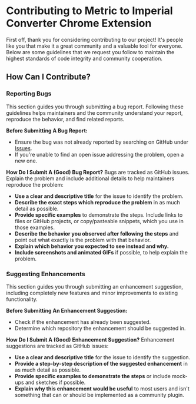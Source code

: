 # Contributing to Metric to Imperial Converter Chrome Extension

First off, thank you for considering contributing to our project! It's people like you that make it a great community and a valuable tool for everyone. Below are some guidelines that we request you follow to maintain the highest standards of code integrity and community cooperation.

## How Can I Contribute?

### Reporting Bugs

This section guides you through submitting a bug report. Following these guidelines helps maintainers and the community understand your report, reproduce the behavior, and find related reports.

**Before Submitting A Bug Report:**
- Ensure the bug was not already reported by searching on GitHub under [Issues](https://github.com/your_username/your_project_name/issues).
- If you're unable to find an open issue addressing the problem, open a new one.

**How Do I Submit A (Good) Bug Report?**
Bugs are tracked as GitHub issues. Explain the problem and include additional details to help maintainers reproduce the problem:
- **Use a clear and descriptive title** for the issue to identify the problem.
- **Describe the exact steps which reproduce the problem** in as much detail as possible.
- **Provide specific examples** to demonstrate the steps. Include links to files or GitHub projects, or copy/pasteable snippets, which you use in those examples.
- **Describe the behavior you observed after following the steps** and point out what exactly is the problem with that behavior.
- **Explain which behavior you expected to see instead and why.**
- **Include screenshots and animated GIFs** if possible, to help explain the problem.

### Suggesting Enhancements

This section guides you through submitting an enhancement suggestion, including completely new features and minor improvements to existing functionality.

**Before Submitting An Enhancement Suggestion:**
- Check if the enhancement has already been suggested.
- Determine which repository the enhancement should be suggested in.

**How Do I Submit A (Good) Enhancement Suggestion?**
Enhancement suggestions are tracked as GitHub issues:
- **Use a clear and descriptive title** for the issue to identify the suggestion.
- **Provide a step-by-step description of the suggested enhancement** in as much detail as possible.
- **Provide specific examples to demonstrate the steps** or include mock-ups and sketches if possible.
- **Explain why this enhancement would be useful** to most users and isn't something that can or should be implemented as a community plugin.

